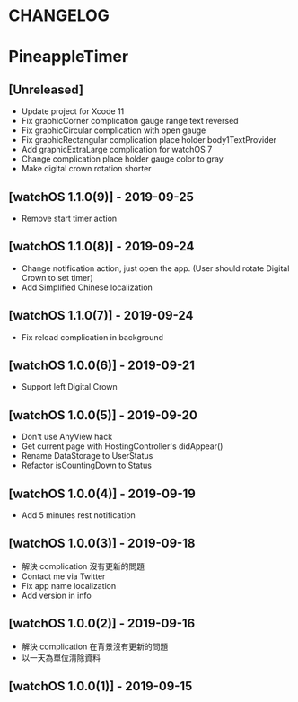 # CHANGELOG
# PineappleTimer

## [Unreleased]
- Update project for Xcode 11
- Fix graphicCorner complication gauge range text reversed
- Fix graphicCircular complication with open gauge
- Fix graphicRectangular complication place holder body1TextProvider
- Add graphicExtraLarge complication for watchOS 7
- Change complication place holder gauge color to gray
- Make digital crown rotation shorter

## [watchOS 1.1.0(9)] - 2019-09-25
- Remove start timer action

## [watchOS 1.1.0(8)] - 2019-09-24
- Change notification action, just open the app. (User should rotate Digital Crown to set timer)
- Add Simplified Chinese localization

## [watchOS 1.1.0(7)] - 2019-09-24
- Fix reload complication in background

## [watchOS 1.0.0(6)] - 2019-09-21
- Support left Digital Crown

## [watchOS 1.0.0(5)] - 2019-09-20
- Don't use AnyView hack
- Get current page with HostingController's didAppear()
- Rename DataStorage to UserStatus
- Refactor isCountingDown to Status

## [watchOS 1.0.0(4)] - 2019-09-19
- Add 5 minutes rest notification

## [watchOS 1.0.0(3)] - 2019-09-18
- 解決 complication 沒有更新的問題
- Contact me via Twitter
- Fix app name localization
- Add version in info

## [watchOS 1.0.0(2)] - 2019-09-16
- 解決 complication 在背景沒有更新的問題
- 以一天為單位清除資料

## [watchOS 1.0.0(1)] - 2019-09-15
